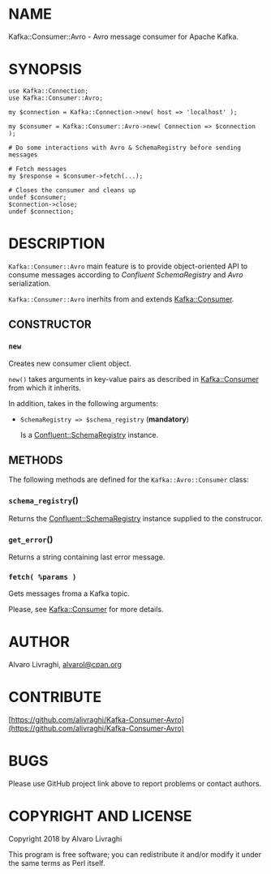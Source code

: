 # NAME

Kafka::Consumer::Avro - Avro message consumer for Apache Kafka.

# SYNOPSIS

    use Kafka::Connection;
    use Kafka::Consumer::Avro;

    my $connection = Kafka::Connection->new( host => 'localhost' );

    my $consumer = Kafka::Consumer::Avro->new( Connection => $connection );

    # Do some interactions with Avro & SchemaRegistry before sending messages

    # Fetch messages
    my $response = $consumer->fetch(...);

    # Closes the consumer and cleans up
    undef $consumer;
    $connection->close;
    undef $connection;

# DESCRIPTION

`Kafka::Consumer::Avro` main feature is to provide object-oriented API to 
consume messages according to _Confluent SchemaRegistry_ and _Avro_ serialization.

`Kafka::Consumer::Avro` inerhits from and extends [Kafka::Consumer](https://metacpan.org/pod/Kafka::Consumer).

## CONSTRUCTOR

### `new`

Creates new consumer client object.

`new()` takes arguments in key-value pairs as described in [Kafka::Consumer](https://metacpan.org/pod/Kafka::Consumer) from which it inherits.

In addition, takes in the following arguments:

- `SchemaRegistry => $schema_registry` (**mandatory**)

    Is a [Confluent::SchemaRegistry](https://metacpan.org/pod/Confluent::SchemaRegistry) instance.

## METHODS

The following methods are defined for the `Kafka::Avro::Consumer` class:

### `schema_registry`()

Returns the [Confluent::SchemaRegistry](https://metacpan.org/pod/Confluent::SchemaRegistry) instance supplied to the construcor.

### `get_error`()

Returns a string containing last error message.

### `fetch( %params )`

Gets messages froma a Kafka topic.

Please, see [Kafka::Consumer](https://metacpan.org/pod/Kafka::Consumer->fetch\(\)) for more details.

# AUTHOR

Alvaro Livraghi, <alvarol@cpan.org>

# CONTRIBUTE

[https://github.com/alivraghi/Kafka-Consumer-Avro](https://github.com/alivraghi/Kafka-Consumer-Avro)

# BUGS

Please use GitHub project link above to report problems or contact authors.

# COPYRIGHT AND LICENSE

Copyright 2018 by Alvaro Livraghi

This program is free software; you can redistribute it and/or modify it under the same terms as Perl itself.
